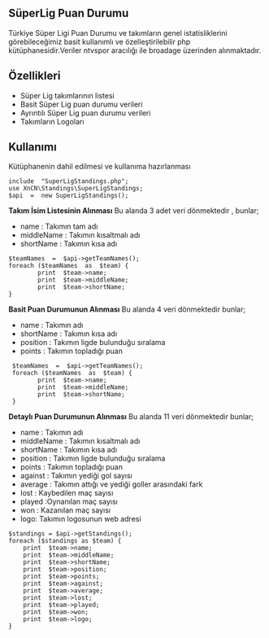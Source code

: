 ## SüperLig Puan Durumu

Türkiye Süper Ligi Puan Durumu ve takımların genel istatisliklerini görebileceğimiz basit kullanımlı ve özelleştirilebilir php kütüphanesidir.Veriler ntvspor aracılığı ile broadage üzerinden alınmaktadır.

## Özellikleri
 - Süper Lig takımlarının listesi
 - Basit Süper Lig puan durumu verileri
 - Ayrıntılı Süper Lig puan durumu verileri
 - Takımların Logoları

## Kullanımı
Kütüphanenin dahil edilmesi ve kullanıma hazırlanması

    include  "SuperLigStandings.php";
    use XnCN\Standings\SuperLigStandings;
    $api  =  new SuperLigStandings();

**Takım İsim Listesinin Alınması**
Bu alanda 3 adet veri dönmektedir , bunlar;
 - name : Takımın tam adı
 - middleName : Takımın kısaltmalı adı
 - shortName : Takımın kısa adı
```
$teamNames  =  $api->getTeamNames();
foreach ($teamNames  as  $team) {
    	print  $team->name;
    	print  $team->middleName;
    	print  $team->shortName;
}
```
**Basit Puan Durumunun Alınması**
Bu alanda 4 veri dönmektedir bunlar;
 - name : Takımın adı
 - shortName : Takımın kısa adı
 - position  : Takımın ligde bulunduğu sıralama
 - points : Takımın topladığı puan
```
 $teamNames  =  $api->getTeamNames();
 foreach ($teamNames  as  $team) {
    	print  $team->name;
    	print  $team->middleName;
    	print  $team->shortName;
 }
```
**Detaylı Puan Durumunun Alınması**
Bu alanda 11 veri dönmektedir bunlar;
 - name : Takımın adı
 - middleName : Takımın kısaltmalı adı
 - shortName : Takımın kısa adı
 - position  : Takımın ligde bulunduğu sıralama
 - points : Takımın topladığı puan
 - against : Takımın yediği gol sayısı
 - average : Takımın attığı ve yediği goller arasındaki fark
 - lost : Kaybedilen maç sayısı
 - played :Oynanılan maç sayısı
 - won : Kazanılan maç sayısı
 - logo: Takımın logosunun web adresi
```
$standings = $api->getStandings();
foreach ($standings as $team) {
    print  $team->name;
    print  $team->middleName;
    print  $team->shortName;
    print  $team->position;
    print  $team->points;
    print  $team->against;
    print  $team->average;
    print  $team->lost;
    print  $team->played;
    print  $team->won;
    print  $team->logo;
}
```
    
